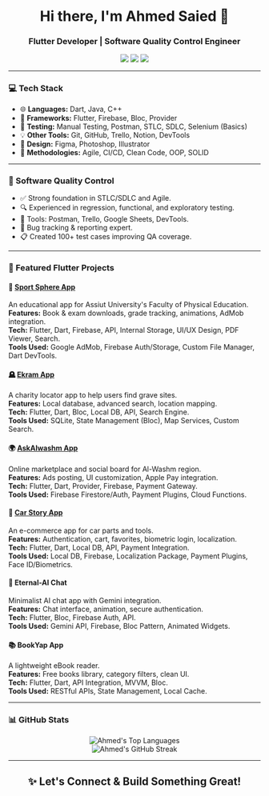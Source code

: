 
<!-- 👋 Intro Section -->
<h1 align="center">Hi there, I'm Ahmed Saied 👋</h1>
<h3 align="center">Flutter Developer | Software Quality Control Engineer</h3>

<p align="center">
  <a href="https://ahmed-saied-portfolio.web.app/"><img src="https://img.shields.io/badge/Portfolio-000000?style=flat&logo=web&logoColor=white"/></a>
  <a href="https://www.linkedin.com/in/ahmed-saieed/"><img src="https://img.shields.io/badge/LinkedIn-0077B5?style=flat&logo=linkedin&logoColor=white"/></a>
  <a href="https://drive.google.com/file/d/1uV9xnP0gYyMtAqIapuXU6RCwDPiZpN9l/view"><img src="https://img.shields.io/badge/CV-FF5722?style=flat&logo=adobeacrobatreader&logoColor=white"/></a>
</p>

---

### 💻 Tech Stack
- 🌐 **Languages:** Dart, Java, C++
- 📱 **Frameworks:** Flutter, Firebase, Bloc, Provider
- 🧪 **Testing:** Manual Testing, Postman, STLC, SDLC, Selenium (Basics)
- 💡 **Other Tools:** Git, GitHub, Trello, Notion, DevTools
- 🎨 **Design:** Figma, Photoshop, Illustrator
- 🚀 **Methodologies:** Agile, CI/CD, Clean Code, OOP, SOLID

---

### 🧪 Software Quality Control
- ✅ Strong foundation in STLC/SDLC and Agile.
- 🔍 Experienced in regression, functional, and exploratory testing.
- 🧰 Tools: Postman, Trello, Google Sheets, DevTools.
- 🐛 Bug tracking & reporting expert.
- 📋 Created 100+ test cases improving QA coverage.

---

### 📱 Featured Flutter Projects

#### 🏀 [Sport Sphere App](https://play.google.com/store/apps/details?id=com.assuit.pe_student)
An educational app for Assiut University's Faculty of Physical Education.  
**Features:** Book & exam downloads, grade tracking, animations, AdMob integration.  
**Tech:** Flutter, Dart, Firebase, API, Internal Storage, UI/UX Design, PDF Viewer, Search.  
**Tools Used:** Google AdMob, Firebase Auth/Storage, Custom File Manager, Dart DevTools.

#### 🪦 [Ekram App](https://play.google.com/store/apps/details?id=com.charitylocator.ikram)
A charity locator app to help users find grave sites.  
**Features:** Local database, advanced search, location mapping.  
**Tech:** Flutter, Dart, Bloc, Local DB, API, Search Engine.  
**Tools Used:** SQLite, State Management (Bloc), Map Services, Custom Search.

#### 🌍 [AskAlwashm App](https://play.google.com/store/apps/details?id=com.developers.askalwashm)
Online marketplace and social board for Al-Washm region.  
**Features:** Ads posting, UI customization, Apple Pay integration.  
**Tech:** Flutter, Dart, Provider, Firebase, Payment Gateway.  
**Tools Used:** Firebase Firestore/Auth, Payment Plugins, Cloud Functions.

#### 🚗 [Car Story App](https://play.google.com/store/apps/details?id=com.echo.carstor)
An e-commerce app for car parts and tools.  
**Features:** Authentication, cart, favorites, biometric login, localization.  
**Tech:** Flutter, Dart, Local DB, API, Payment Integration.  
**Tools Used:** Local DB, Firebase, Localization Package, Payment Plugins, Face ID/Biometrics.

#### 💬 Eternal-AI Chat
Minimalist AI chat app with Gemini integration.  
**Features:** Chat interface, animation, secure authentication.  
**Tech:** Flutter, Bloc, Firebase Auth, API.  
**Tools Used:** Gemini API, Firebase, Bloc Pattern, Animated Widgets.

#### 📚 BookYap App
A lightweight eBook reader.  
**Features:** Free books library, category filters, clean UI.  
**Tech:** Flutter, Dart, API Integration, MVVM, Bloc.  
**Tools Used:** RESTful APIs, State Management, Local Cache.

---

### 📊 GitHub Stats
<p align="center">
  <img src="https://github-readme-stats.vercel.app/api/top-langs/?username=ahmedsaied22&layout=compact&theme=radical" alt="Ahmed's Top Languages">
  <br>
  <img src="https://github-readme-streak-stats.herokuapp.com?user=ahmedsaied22&theme=radical" alt="Ahmed's GitHub Streak">
</p>

---

<h2 align="center">✨ Let's Connect & Build Something Great!</h2>
